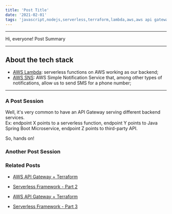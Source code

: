 ```yaml
---
title: 'Post Title'
date: '2021-02-01'
tags: 'javascript,nodejs,serverless,terraform,lambda,aws,aws api gateway,rest api'
---
```


---
Hi, everyone!
Post Summary

---

## About the tech stack
- [AWS Lambda](https://aws.amazon.com/lambda/): serverless functions on AWS working as our backend;
- [AWS SNS](https://aws.amazon.com/sns/): AWS Simple Notification Service that, among other types of notifications, allow us to send SMS for a phone number;

---

### A Post Session
Well, it's very common to have an API Gateway serving different backend services.  
Ex: endpoint X points to a serverless function, endpoint Y points to Java Spring Boot Microservice, endpoint Z points to third-party API.  

So, hands on!

### Another Post Session


### Related Posts
- <a href="../posts/hands-on-aws-agw-terraform-sls-framework-part-2">AWS API Gateway + Terraform 
+ Serverless Framework - Part 2</a>  
- <a href="../posts/hands-on-aws-agw-terraform-sls-framework-part-3">AWS API Gateway + Terraform 
+ Serverless Framework - Part 3</a>
